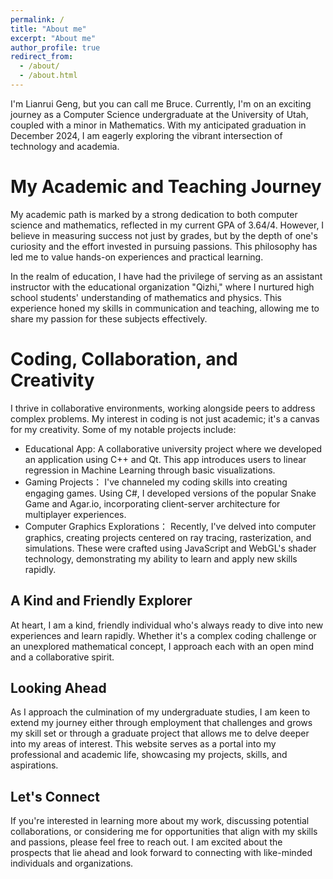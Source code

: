 ```yaml
---
permalink: /
title: "About me"
excerpt: "About me"
author_profile: true
redirect_from: 
  - /about/
  - /about.html
---
```


I'm Lianrui Geng, but you can call me Bruce. Currently, I'm on an exciting journey as a Computer Science undergraduate at the University of Utah, coupled with a minor in Mathematics. With my anticipated graduation in December 2024, I am eagerly exploring the vibrant intersection of technology and academia.

My Academic and Teaching Journey
======
My academic path is marked by a strong dedication to both computer science and mathematics, reflected in my current GPA of 3.64/4. However, I believe in measuring success not just by grades, but by the depth of one's curiosity and the effort invested in pursuing passions. This philosophy has led me to value hands-on experiences and practical learning.

In the realm of education, I have had the privilege of serving as an assistant instructor with the educational organization "Qizhi," where I nurtured high school students' understanding of mathematics and physics. This experience honed my skills in communication and teaching, allowing me to share my passion for these subjects effectively.

Coding, Collaboration, and Creativity
======
I thrive in collaborative environments, working alongside peers to address complex problems. My interest in coding is not just academic; it's a canvas for my creativity. Some of my notable projects include:
  * Educational App:
    A collaborative university project where we developed an application using C++ and Qt. This app introduces users to linear regression in Machine Learning through basic visualizations.
  * Gaming Projects：
    I've channeled my coding skills into creating engaging games. Using C#, I developed versions of the popular Snake Game and Agar.io, incorporating client-server architecture for multiplayer experiences.
  * Computer Graphics Explorations：
    Recently, I've delved into computer graphics, creating projects centered on ray tracing, rasterization, and simulations. These were crafted using JavaScript and WebGL's shader technology, demonstrating my ability to learn and apply new skills rapidly.

A Kind and Friendly Explorer
------
At heart, I am a kind, friendly individual who's always ready to dive into new experiences and learn rapidly. Whether it's a complex coding challenge or an unexplored mathematical concept, I approach each with an open mind and a collaborative spirit. 

Looking Ahead
------
As I approach the culmination of my undergraduate studies, I am keen to extend my journey either through employment that challenges and grows my skill set or through a graduate project that allows me to delve deeper into my areas of interest. This website serves as a portal into my professional and academic life, showcasing my projects, skills, and aspirations.

Let's Connect
------
If you're interested in learning more about my work, discussing potential collaborations, or considering me for opportunities that align with my skills and passions, please feel free to reach out. I am excited about the prospects that lie ahead and look forward to connecting with like-minded individuals and organizations.

<!-- **Markdown generator**

I have also created [a set of Jupyter notebooks](https://github.com/academicpages/academicpages.github.io/tree/master/markdown_generator
) that converts a CSV containing structured data about talks or presentations into individual markdown files that will be properly formatted for the academicpages template. The sample CSVs in that directory are the ones I used to create my own personal website at stuartgeiger.com. My usual workflow is that I keep a spreadsheet of my publications and talks, then run the code in these notebooks to generate the markdown files, then commit and push them to the GitHub repository.

How to edit your site's GitHub repository
------
Many people use a git client to create files on their local computer and then push them to GitHub's servers. If you are not familiar with git, you can directly edit these configuration and markdown files directly in the github.com interface. Navigate to a file (like [this one](https://github.com/academicpages/academicpages.github.io/blob/master/_talks/2012-03-01-talk-1.md) and click the pencil icon in the top right of the content preview (to the right of the "Raw | Blame | History" buttons). You can delete a file by clicking the trashcan icon to the right of the pencil icon. You can also create new files or upload files by navigating to a directory and clicking the "Create new file" or "Upload files" buttons. 

Example: editing a markdown file for a talk
![Editing a markdown file for a talk](/images/editing-talk.png)

For more info
------
More info about configuring academicpages can be found in [the guide](https://academicpages.github.io/markdown/). The [guides for the Minimal Mistakes theme](https://mmistakes.github.io/minimal-mistakes/docs/configuration/) (which this theme was forked from) might also be helpful. -->
